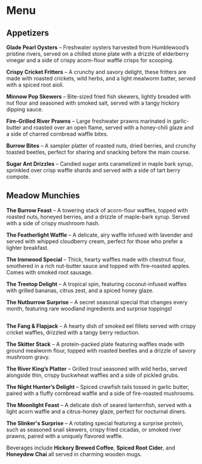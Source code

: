 # Menu
## Appetizers
**Glade Pearl Oysters** – Freshwater oysters harvested from Humblewood’s pristine rivers, served on a chilled stone plate with a drizzle of elderberry vinegar and a side of crispy acorn-flour waffle crisps for scooping.

**Crispy Cricket Fritters** – A crunchy and savory delight, these fritters are made with roasted crickets, wild herbs, and a light mealworm batter, served with a spiced root aioli.

**Minnow Pop Skewers** – Bite-sized fried fish skewers, lightly breaded with nut flour and seasoned with smoked salt, served with a tangy hickory dipping sauce.

**Fire-Grilled River Prawns** – Large freshwater prawns marinated in garlic-butter and roasted over an open flame, served with a honey-chili glaze and a side of charred cornbread waffle bites.

**Burrow Bites** – A sampler platter of roasted nuts, dried berries, and crunchy toasted beetles, perfect for sharing and snacking before the main course.

**Sugar Ant Drizzles** – Candied sugar ants caramelized in maple bark syrup, sprinkled over crisp waffle shards and served with a side of tart berry compote.

## Meadow Munchies
**The Burrow Feast** – A towering stack of acorn-flour waffles, topped with roasted nuts, honeyed berries, and a drizzle of maple-bark syrup. Served with a side of crispy mushroom hash.

 **The Featherlight Waffle** – A delicate, airy waffle infused with lavender and served with whipped cloudberry cream, perfect for those who prefer a lighter breakfast.

**The Ironwood Special** – Thick, hearty waffles made with chestnut flour, smothered in a rich nut-butter sauce and topped with fire-roasted apples. Comes with smoked root sausage.

**The Treetop Delight** – A tropical spin, featuring coconut-infused waffles with grilled bananas, citrus zest, and a spiced honey glaze.

**The Nutburrow Surprise** – A secret seasonal special that changes every month, featuring rare woodland ingredients and surprise toppings!

## 
**The Fang & Flapjack** – A hearty dish of smoked eel fillets served with crispy cricket waffles, drizzled with a tangy berry reduction.

**The Skitter Stack** – A protein-packed plate featuring waffles made with ground mealworm flour, topped with roasted beetles and a drizzle of savory mushroom gravy.

**The River King’s Platter** – Grilled trout seasoned with wild herbs, served alongside thin, crispy buckwheat waffles and a side of pickled grubs.

**The Night Hunter’s Delight** – Spiced crawfish tails tossed in garlic butter, paired with a fluffy cornbread waffle and a side of fire-roasted mushrooms.

**The Moonlight Feast** – A delicate dish of seared lanternfish, served with a light acorn waffle and a citrus-honey glaze, perfect for nocturnal diners.

**The Slinker's Surprise** – A rotating special featuring a surprise protein, such as seasoned snail skewers, crispy fried cicadas, or smoked river prawns, paired with a uniquely flavored waffle.

Beverages include **Hickory Brewed Coffee**, **Spiced Root Cider**, and **Honeydew Chai** all served in charming wooden mugs.